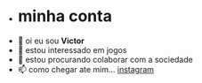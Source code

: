 - # minha conta
- 👀 oi eu sou **Victor**
- 🌱 estou interessado em jogos 
- 💞️ estou procurando colaborar com a sociedade
- 📫 como chegar ate mim...
[instagram](https://instagram.com/vitindograu52?igshid=YmMyMTA2M2Y=)
